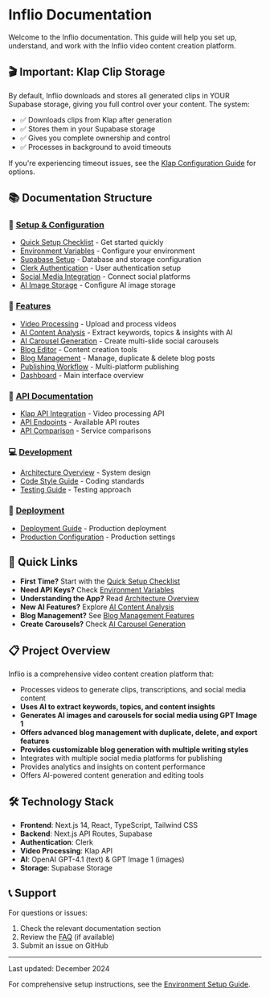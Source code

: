 # Inflio Documentation

Welcome to the Inflio documentation. This guide will help you set up, understand, and work with the Inflio video content creation platform.

## 🎬 Important: Klap Clip Storage

By default, Inflio downloads and stores all generated clips in YOUR Supabase storage, giving you full control over your content. The system:

- ✅ Downloads clips from Klap after generation
- ✅ Stores them in your Supabase storage
- ✅ Gives you complete ownership and control
- ✅ Processes in background to avoid timeouts

If you're experiencing timeout issues, see the [Klap Configuration Guide](KLAP_CONFIGURATION_GUIDE.md) for options.

## 📚 Documentation Structure

### 🚀 [Setup & Configuration](./setup/)
- [Quick Setup Checklist](./setup/quick-setup-checklist.md) - Get started quickly
- [Environment Variables](./setup/environment-variables.md) - Configure your environment
- [Supabase Setup](./setup/supabase-setup.md) - Database and storage configuration
- [Clerk Authentication](./setup/clerk-setup.md) - User authentication setup
- [Social Media Integration](./setup/social-media-setup.md) - Connect social platforms
- [AI Image Storage](./setup/ai-image-storage-setup.md) - Configure AI image storage

### 🎯 [Features](./features/)
- [Video Processing](./features/video-processing.md) - Upload and process videos
- [AI Content Analysis](./features/ai-content-analysis.md) - Extract keywords, topics & insights with AI
- [AI Carousel Generation](./features/ai-carousel-generation.md) - Create multi-slide social carousels
- [Blog Editor](./features/blog-editor.md) - Content creation tools
- [Blog Management](./features/blog-management.md) - Manage, duplicate & delete blog posts
- [Publishing Workflow](./features/publishing-workflow.md) - Multi-platform publishing
- [Dashboard](./features/dashboard.md) - Main interface overview

### 🔧 [API Documentation](./api/)
- [Klap API Integration](./api/klap-api.md) - Video processing API
- [API Endpoints](./api/endpoints.md) - Available API routes
- [API Comparison](./api/comparison.md) - Service comparisons

### 💻 [Development](./development/)
- [Architecture Overview](./development/architecture.md) - System design
- [Code Style Guide](./development/code-style.md) - Coding standards
- [Testing Guide](./development/testing.md) - Testing approach

### 🚀 [Deployment](./deployment/)
- [Deployment Guide](./deployment/guide.md) - Production deployment
- [Production Configuration](./deployment/production.md) - Production settings

## 🎯 Quick Links

- **First Time?** Start with the [Quick Setup Checklist](./setup/quick-setup-checklist.md)
- **Need API Keys?** Check [Environment Variables](./setup/environment-variables.md)
- **Understanding the App?** Read [Architecture Overview](./development/architecture.md)
- **New AI Features?** Explore [AI Content Analysis](./features/ai-content-analysis.md)
- **Blog Management?** See [Blog Management Features](./features/blog-management.md)
- **Create Carousels?** Check [AI Carousel Generation](./features/ai-carousel-generation.md)

## 📋 Project Overview

Inflio is a comprehensive video content creation platform that:
- Processes videos to generate clips, transcriptions, and social media content
- **Uses AI to extract keywords, topics, and content insights**
- **Generates AI images and carousels for social media using GPT Image 1**
- **Offers advanced blog management with duplicate, delete, and export features**
- **Provides customizable blog generation with multiple writing styles**
- Integrates with multiple social media platforms for publishing
- Provides analytics and insights on content performance
- Offers AI-powered content generation and editing tools

## 🛠️ Technology Stack

- **Frontend**: Next.js 14, React, TypeScript, Tailwind CSS
- **Backend**: Next.js API Routes, Supabase
- **Authentication**: Clerk
- **Video Processing**: Klap API
- **AI**: OpenAI GPT-4.1 (text) & GPT Image 1 (images)
- **Storage**: Supabase Storage

## 📞 Support

For questions or issues:
1. Check the relevant documentation section
2. Review the [FAQ](./faq.md) (if available)
3. Submit an issue on GitHub

---

Last updated: December 2024 

For comprehensive setup instructions, see the [Environment Setup Guide](setup/environment-setup.md). 